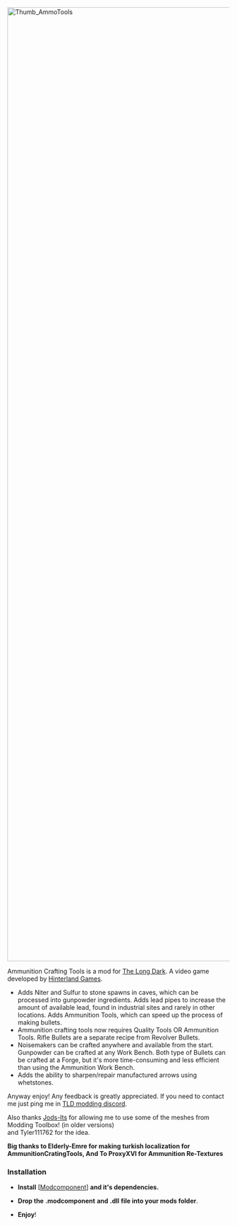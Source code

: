 <img width="3840" height="2160" alt="Thumb_AmmoTools" src="https://github.com/user-attachments/assets/43463082-899f-4ca9-9870-135fb6daea96" />

Ammunition Crafting Tools is a mod for [The Long Dark](https://www.thelongdark.com). 
A video game developed by [Hinterland Games](https://hinterlandgames.com/).


- Adds Niter and Sulfur to stone spawns in caves, which can be processed into gunpowder ingredients. Adds lead pipes to increase the amount of available lead, found in industrial sites and rarely in other locations. Adds Ammunition Tools, which can speed up the process of making bullets.
- Ammunition crafting tools now requires Quality Tools OR Ammunition Tools. Rifle Bullets are a separate recipe from Revolver Bullets.
- Noisemakers can be crafted anywhere and available from the start. Gunpowder can be crafted at any Work Bench. Both type of Bullets can be crafted at a Forge, but it's more time-consuming and less efficient than using the Ammunition Work Bench.
- Adds the ability to sharpen/repair manufactured arrows using whetstones.

Anyway enjoy! Any feedback is greatly appreciated.
If you need to contact me just ping me in [TLD modding discord](https://discord.com/invite/nb2jQez).

Also thanks [Jods-Its](https://github.com/Jods-Its) for allowing me to use some of the meshes from Modding Toolbox! (in older versions)                                                                                                                          
and Tyler111762 for the idea.

**Big thanks to Elderly-Emre for making turkish localization for AmmunitionCratingTools, 
  And To ProxyXVI for Ammunition Re-Textures**

### Installation

- **Install** [[Modcomponent](https://github.com/dommrogers/ModComponent/releases/tag/6.3.1)] **and it's dependencies.**

- **Drop the** **.modcomponent** **and** **.dll** **file into your mods folder**.
- **Enjoy**!
